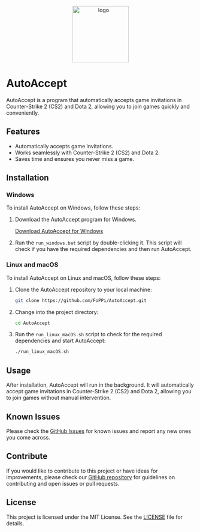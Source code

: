 <p align=center>
  <img width=150 src=https://raw.githubusercontent.com/FoPPi/AutoAccept/main/icon.ico alt='logo' />
</p>

# AutoAccept

AutoAccept is a program that automatically accepts game invitations in Counter-Strike 2 (CS2) and Dota 2, allowing you to join games quickly and conveniently.

## Features

- Automatically accepts game invitations.
- Works seamlessly with Counter-Strike 2 (CS2) and Dota 2.
- Saves time and ensures you never miss a game.

## Installation

### Windows

To install AutoAccept on Windows, follow these steps:

1. Download the AutoAccept program for Windows.

   [Download AutoAccept for Windows](link-to-windows-binary)

2. Run the `run_windows.bat` script by double-clicking it. This script will check if you have the required dependencies and then run AutoAccept.

### Linux and macOS

To install AutoAccept on Linux and macOS, follow these steps:

1. Clone the AutoAccept repository to your local machine:

   ```bash
   git clone https://github.com/FoPPi/AutoAccept.git
   ```

2. Change into the project directory:

   ```bash
   cd AutoAccept
   ```

3. Run the `run_linux_macOS.sh` script to check for the required dependencies and start AutoAccept:

   ```bash
   ./run_linux_macOS.sh
   ```

## Usage

After installation, AutoAccept will run in the background. It will automatically accept game invitations in Counter-Strike 2 (CS2) and Dota 2, allowing you to join games without manual intervention.

## Known Issues

Please check the [GitHub Issues](https://github.com/FoPPi/AutoAccept/issues) for known issues and report any new ones you come across.

## Contribute

If you would like to contribute to this project or have ideas for improvements, please check our [GitHub repository](https://github.com/FoPPi/AutoAccept) for guidelines on contributing and open issues or pull requests.

## License

This project is licensed under the MIT License. See the [LICENSE](LICENSE.md) file for details.
